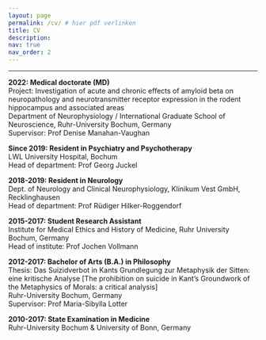 ```yaml
---
layout: page
permalink: /cv/ # hier pdf verlinken
title: CV
description: 
nav: true
nav_order: 2
---
```




<hr style="height:1px;color:solid var(--global-divider-color)">
  
<b>2022: Medical doctorate (MD)</b><br>
Project: Investigation of acute and chronic effects of amyloid beta on neuropathology and neurotransmitter receptor expression in the rodent hippocampus and associated areas<br>
Department of Neurophysiology / International Graduate School of Neuroscience, Ruhr-University Bochum, Germany<br>
Supervisor: Prof Denise Manahan-Vaughan<br>

<b>Since 2019: Resident in Psychiatry and Psychotherapy</b><br>
LWL University Hospital, Bochum<br>
Head of department: Prof Georg Juckel<br>

<b>2018-2019: Resident in Neurology</b><br>
Dept. of Neurology and Clinical Neurophysiology, Klinikum Vest GmbH, Recklinghausen<br>
Head of department: Prof Rüdiger Hilker-Roggendorf<br>

<b>2015-2017: Student Research Assistant</b><br>
Institute for Medical Ethics and History of Medicine, Ruhr University Bochum, Germany<br>
Head of institute: Prof Jochen Vollmann<br>

<b>2012-2017: Bachelor of Arts (B.A.) in Philosophy</b><br>
Thesis: Das Suizidverbot in Kants Grundlegung zur Metaphysik der Sitten: eine kritische Analyse [The prohibition on suicide in Kant’s Groundwork of the Metaphysics of Morals: a critical analysis]<br>
Ruhr-University Bochum, Germany<br>
Supervisor: Prof Maria-Sibylla Lotter<br>

<b>2010-2017: State Examination in Medicine</b><br>
Ruhr-University Bochum & University of Bonn, Germany
